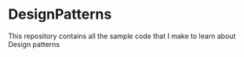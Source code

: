 DesignPatterns
==============

This repository contains all the sample code that I make to learn about Design patterns
